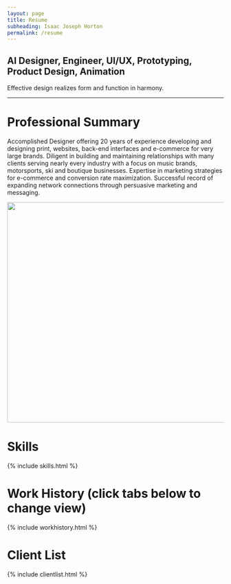 ```yaml
---
layout: page
title: Resume
subheading: Isaac Joseph Horton
permalink: /resume
---
```


## AI Designer, Engineer, UI/UX, Prototyping, Product Design, Animation

Effective design realizes form and function in harmony.
<hr>

# Professional Summary

<div uk-grid><div class="uk-width-1-2@m">

Accomplished Designer offering 20 years of experience developing and designing print, websites, back-end interfaces and e-commerce for very large brands. Diligent in building and maintaining relationships with many clients serving nearly every industry with a focus on music brands, motorsports, ski and boutique businesses. Expertise in marketing strategies for e-commerce and conversion rate maximization. Successful record of expanding network connections through persuasive marketing and messaging.
</div>
<div class="uk-width-1-2@m">
<img class="uk-width-1-1" src="{{ "/assets/img/illustrations-by-isaac-horton.jpg" | relative_url }}" width="1024" height="512">
</div></div>

# Skills
{% include skills.html %}

# Work History (click tabs below to change view)
{% include workhistory.html %}

# Client List
{% include clientlist.html %}
